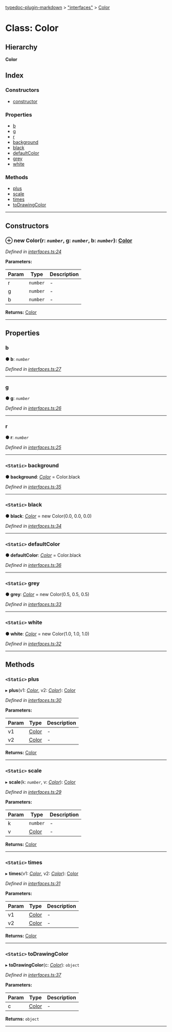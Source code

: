 [typedoc-plugin-markdown](../README.md) > ["interfaces"](../modules/_interfaces_.md) > [Color](../classes/_interfaces_.color.md)

# Class: Color

## Hierarchy

**Color**

## Index

### Constructors

* [constructor](_interfaces_.color.md#constructor)

### Properties

* [b](_interfaces_.color.md#b)
* [g](_interfaces_.color.md#g)
* [r](_interfaces_.color.md#r)
* [background](_interfaces_.color.md#background)
* [black](_interfaces_.color.md#black)
* [defaultColor](_interfaces_.color.md#defaultcolor)
* [grey](_interfaces_.color.md#grey)
* [white](_interfaces_.color.md#white)

### Methods

* [plus](_interfaces_.color.md#plus)
* [scale](_interfaces_.color.md#scale)
* [times](_interfaces_.color.md#times)
* [toDrawingColor](_interfaces_.color.md#todrawingcolor)

---

## Constructors

<a id="constructor"></a>

### ⊕ **new Color**(r: *`number`*, g: *`number`*, b: *`number`*): [Color](_interfaces_.color.md)

*Defined in [interfaces.ts:24](https://github.com/tgreyjs/typedoc-plugin-markdown/blob/master/tests/src/interfaces.ts#L24)*

**Parameters:**

| Param | Type | Description |
| ------ | ------ | ------ |
| r | `number`   |  - |
| g | `number`   |  - |
| b | `number`   |  - |

**Returns:** [Color](_interfaces_.color.md)

---

## Properties

<a id="b"></a>

###  b

**●  b**:  *`number`* 

*Defined in [interfaces.ts:27](https://github.com/tgreyjs/typedoc-plugin-markdown/blob/master/tests/src/interfaces.ts#L27)*

___

<a id="g"></a>

###  g

**●  g**:  *`number`* 

*Defined in [interfaces.ts:26](https://github.com/tgreyjs/typedoc-plugin-markdown/blob/master/tests/src/interfaces.ts#L26)*

___

<a id="r"></a>

###  r

**●  r**:  *`number`* 

*Defined in [interfaces.ts:25](https://github.com/tgreyjs/typedoc-plugin-markdown/blob/master/tests/src/interfaces.ts#L25)*

___

<a id="background"></a>

### `<Static>` background

**●  background**:  *[Color](_interfaces_.color.md)*  =  Color.black

*Defined in [interfaces.ts:35](https://github.com/tgreyjs/typedoc-plugin-markdown/blob/master/tests/src/interfaces.ts#L35)*

___

<a id="black"></a>

### `<Static>` black

**●  black**:  *[Color](_interfaces_.color.md)*  =  new Color(0.0, 0.0, 0.0)

*Defined in [interfaces.ts:34](https://github.com/tgreyjs/typedoc-plugin-markdown/blob/master/tests/src/interfaces.ts#L34)*

___

<a id="defaultcolor"></a>

### `<Static>` defaultColor

**●  defaultColor**:  *[Color](_interfaces_.color.md)*  =  Color.black

*Defined in [interfaces.ts:36](https://github.com/tgreyjs/typedoc-plugin-markdown/blob/master/tests/src/interfaces.ts#L36)*

___

<a id="grey"></a>

### `<Static>` grey

**●  grey**:  *[Color](_interfaces_.color.md)*  =  new Color(0.5, 0.5, 0.5)

*Defined in [interfaces.ts:33](https://github.com/tgreyjs/typedoc-plugin-markdown/blob/master/tests/src/interfaces.ts#L33)*

___

<a id="white"></a>

### `<Static>` white

**●  white**:  *[Color](_interfaces_.color.md)*  =  new Color(1.0, 1.0, 1.0)

*Defined in [interfaces.ts:32](https://github.com/tgreyjs/typedoc-plugin-markdown/blob/master/tests/src/interfaces.ts#L32)*

___

## Methods

<a id="plus"></a>

### `<Static>` plus

▸ **plus**(v1: *[Color](_interfaces_.color.md)*, v2: *[Color](_interfaces_.color.md)*): [Color](_interfaces_.color.md)

*Defined in [interfaces.ts:30](https://github.com/tgreyjs/typedoc-plugin-markdown/blob/master/tests/src/interfaces.ts#L30)*

**Parameters:**

| Param | Type | Description |
| ------ | ------ | ------ |
| v1 | [Color](_interfaces_.color.md)   |  - |
| v2 | [Color](_interfaces_.color.md)   |  - |

**Returns:** [Color](_interfaces_.color.md)

___

<a id="scale"></a>

### `<Static>` scale

▸ **scale**(k: *`number`*, v: *[Color](_interfaces_.color.md)*): [Color](_interfaces_.color.md)

*Defined in [interfaces.ts:29](https://github.com/tgreyjs/typedoc-plugin-markdown/blob/master/tests/src/interfaces.ts#L29)*

**Parameters:**

| Param | Type | Description |
| ------ | ------ | ------ |
| k | `number`   |  - |
| v | [Color](_interfaces_.color.md)   |  - |

**Returns:** [Color](_interfaces_.color.md)

___

<a id="times"></a>

### `<Static>` times

▸ **times**(v1: *[Color](_interfaces_.color.md)*, v2: *[Color](_interfaces_.color.md)*): [Color](_interfaces_.color.md)

*Defined in [interfaces.ts:31](https://github.com/tgreyjs/typedoc-plugin-markdown/blob/master/tests/src/interfaces.ts#L31)*

**Parameters:**

| Param | Type | Description |
| ------ | ------ | ------ |
| v1 | [Color](_interfaces_.color.md)   |  - |
| v2 | [Color](_interfaces_.color.md)   |  - |

**Returns:** [Color](_interfaces_.color.md)

___

<a id="todrawingcolor"></a>

### `<Static>` toDrawingColor

▸ **toDrawingColor**(c: *[Color](_interfaces_.color.md)*): `object`

*Defined in [interfaces.ts:37](https://github.com/tgreyjs/typedoc-plugin-markdown/blob/master/tests/src/interfaces.ts#L37)*

**Parameters:**

| Param | Type | Description |
| ------ | ------ | ------ |
| c | [Color](_interfaces_.color.md)   |  - |

**Returns:** `object`

___

